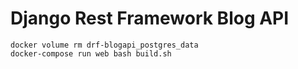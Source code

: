 # Django Rest Framework Blog API


```
docker volume rm drf-blogapi_postgres_data
docker-compose run web bash build.sh 

```